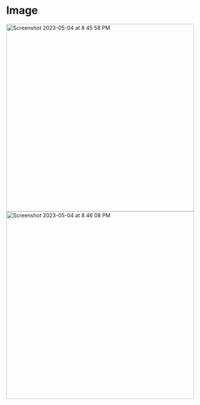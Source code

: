 # Image


<img width="500" alt="Screenshot 2023-05-04 at 8 45 58 PM" src="https://user-images.githubusercontent.com/132324275/236252695-7e4b7a60-e7ff-4e8e-97ed-8ddcfa868a9c.png">
<img width="500" alt="Screenshot 2023-05-04 at 8 46 08 PM" src="https://user-images.githubusercontent.com/132324275/236252682-ab8d373c-ea2b-4b9d-a032-eddbd8ab16f5.png">
